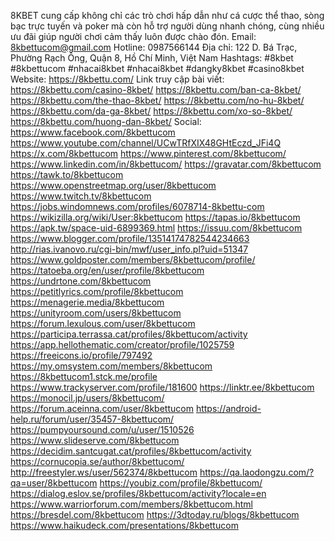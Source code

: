 8KBET cung cấp không chỉ các trò chơi hấp dẫn như cá cược thể thao, sòng bạc trực tuyến và poker mà còn hỗ trợ người dùng nhanh chóng, cùng nhiều ưu đãi giúp người chơi cảm thấy luôn được chào đón.
Email: 8kbettucom@gmail.com
Hotline: 0987566144
Địa chỉ: 122 D. Bá Trạc, Phường Rạch Ông, Quận 8, Hồ Chí Minh, Việt Nam
Hashtags: #8kbet #8kbettucom #nhacai8kbet #nhacai8kbet #dangky8kbet #casino8kbet
Website: https://8kbettu.com/
Link truy cập bài viết:
https://8kbettu.com/casino-8kbet/
https://8kbettu.com/ban-ca-8kbet/
https://8kbettu.com/the-thao-8kbet/
https://8kbettu.com/no-hu-8kbet/
https://8kbettu.com/da-ga-8kbet/
https://8kbettu.com/xo-so-8kbet/
https://8kbettu.com/huong-dan-8kbet/
Social:
https://www.facebook.com/8kbettucom
https://www.youtube.com/channel/UCwTRfXIX48GHtEczd_JFi4Q
https://x.com/8kbettucom
https://www.pinterest.com/8kbettucom/
https://www.linkedin.com/in/8kbettucom/
https://gravatar.com/8kbettucom
https://tawk.to/8kbettucom
https://www.openstreetmap.org/user/8kbettucom
https://www.twitch.tv/8kbettucom
https://jobs.windomnews.com/profiles/6078714-8kbettu-com
https://wikizilla.org/wiki/User:8kbettucom
https://tapas.io/8kbettucom
https://apk.tw/space-uid-6899369.html
https://issuu.com/8kbettucom
https://www.blogger.com/profile/13514174782544234663
http://rias.ivanovo.ru/cgi-bin/mwf/user_info.pl?uid=51347
https://www.goldposter.com/members/8kbettucom/profile/
https://tatoeba.org/en/user/profile/8kbettucom
https://undrtone.com/8kbettucom
https://petitlyrics.com/profile/8kbettucom
https://menagerie.media/8kbettucom
https://unityroom.com/users/8kbettucom
https://forum.lexulous.com/user/8kbettucom
https://participa.terrassa.cat/profiles/8kbettucom/activity
https://app.hellothematic.com/creator/profile/1025759
https://freeicons.io/profile/797492
https://my.omsystem.com/members/8kbettucom
https://8kbettucom1.stck.me/profile
https://www.trackyserver.com/profile/181600
https://linktr.ee/8kbettucom
https://monocil.jp/users/8kbettucom/
https://forum.aceinna.com/user/8kbettucom
https://android-help.ru/forum/user/35457-8kbettucom/
https://pumpyoursound.com/u/user/1510526
https://www.slideserve.com/8kbettucom
https://decidim.santcugat.cat/profiles/8kbettucom/activity
https://cornucopia.se/author/8kbettucom/
http://freestyler.ws/user/562374/8kbettucom
https://qa.laodongzu.com/?qa=user/8kbettucom
https://youbiz.com/profile/8kbettucom/
https://dialog.eslov.se/profiles/8kbettucom/activity?locale=en
https://www.warriorforum.com/members/8kbettucom.html
https://bresdel.com/8kbettucom
https://3dtoday.ru/blogs/8kbettucom
https://www.haikudeck.com/presentations/8kbettucom

